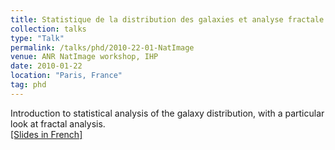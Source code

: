 ```yaml
---
title: Statistique de la distribution des galaxies et analyse fractale
collection: talks
type: "Talk"
permalink: /talks/phd/2010-22-01-NatImage
venue: ANR NatImage workshop, IHP
date: 2010-01-22
location: "Paris, France"
tag: phd
---
```


Introduction to statistical analysis of the galaxy distribution, with a particular look at fractal analysis. <br>
[[Slides in French]](/files/2010-01-22-NatImage.pdf)<br><br>

